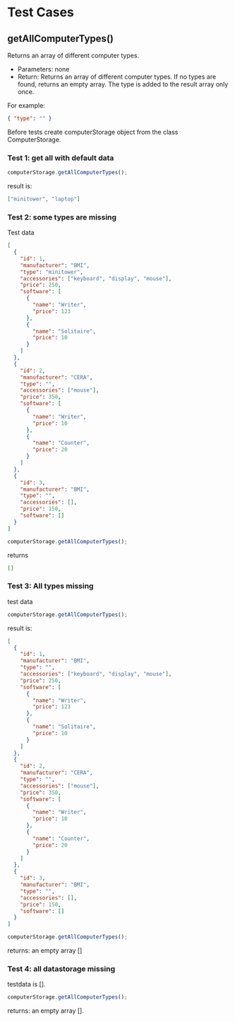 # Test Cases

## **getAllComputerTypes()**

Returns an array of different computer types.

- Parameters: none
- Return: Returns an array of different computer types. If no types are found, returns an empty array. The type is added to the result array only once.

For example:

```json
{ "type": "" }
```

Before tests create computerStorage object from the class ComputerStorage.

### Test 1: get all with default data

```js
computerStorage.getAllComputerTypes();
```

result is:

```json
["minitower", "laptop"]
```

### Test 2: some types are missing

Test data

```json
[
  {
    "id": 1,
    "manufacturer": "BMI",
    "type": "minitower",
    "accessories": ["keyboard", "display", "mouse"],
    "price": 250,
    "software": [
      {
        "name": "Writer",
        "price": 123
      },
      {
        "name": "Solitaire",
        "price": 10
      }
    ]
  },
  {
    "id": 2,
    "manufacturer": "CERA",
    "type": "",
    "accessories": ["mouse"],
    "price": 350,
    "software": [
      {
        "name": "Writer",
        "price": 10
      },
      {
        "name": "Counter",
        "price": 20
      }
    ]
  },
  {
    "id": 3,
    "manufacturer": "BMI",
    "type": "",
    "accessories": [],
    "price": 150,
    "software": []
  }
]
```

```js
computerStorage.getAllComputerTypes();
```

returns

```json
[]
```

### Test 3: All types missing

test data

```js
computerStorage.getAllComputerTypes();
```

result is:

```json
[
  {
    "id": 1,
    "manufacturer": "BMI",
    "type": "",
    "accessories": ["keyboard", "display", "mouse"],
    "price": 250,
    "software": [
      {
        "name": "Writer",
        "price": 123
      },
      {
        "name": "Solitaire",
        "price": 10
      }
    ]
  },
  {
    "id": 2,
    "manufacturer": "CERA",
    "type": "",
    "accessories": ["mouse"],
    "price": 350,
    "software": [
      {
        "name": "Writer",
        "price": 10
      },
      {
        "name": "Counter",
        "price": 20
      }
    ]
  },
  {
    "id": 3,
    "manufacturer": "BMI",
    "type": "",
    "accessories": [],
    "price": 150,
    "software": []
  }
]
```

```js
computerStorage.getAllComputerTypes();
```

returns: an empty array []

### Test 4: all datastorage missing

testdata is [].

```js
computerStorage.getAllComputerTypes();
```

returns: an empty array [].
